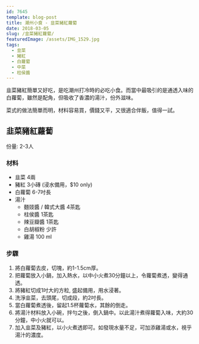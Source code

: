 ```yaml
---
id: 7645
template: blog-post
title: 潮州小食 - 韭菜豬紅蘿蔔
date: 2018-03-05
slug: /韭菜豬紅蘿蔔/
featuredImage: /assets/IMG_1529.jpg
tags:
  - 韭菜
  - 豬紅
  - 白蘿蔔
  - 中菜
  - 柱侯醬
---
```


韭菜豬紅簡單又好吃，是吃潮州打冷時的必吃小食。而當中最吸引的是通透入味的白蘿蔔，雖然是配角，但吸收了香濃的湯汁，份外滋味。

菜式的做法簡單而明，材料容易買，價錢又平，又很適合伴飯，值得一試。

## 韭菜豬紅蘿蔔


份量: 2-3人

### 材料
- 韭菜 4兩 
- 豬紅 3小磚 (浸水備用，$10 only)
- 白蘿蔔 6-7吋長
- 湯汁
  - 麵豉醬 / 韓式大醬 4茶匙
  - 柱侯醬 1茶匙
  - 辣豆瓣醬 1茶匙
  - 白胡椒粉 少許
  - 雞湯 100 ml


### 步驟
1. 將白蘿蔔去皮，切塊，約1-1.5cm厚。
2. 把蘿蔔放入小鍋，加入熱水，以中小火煮30分鐘以上，令蘿蔔煮透，變得通透。
3. 將豬紅切成1吋大的方粒, 盛起備用，用水浸著。
4. 洗淨韭菜，去頭尾，切成段，約2吋長。
5. 當白蘿蔔煮透後，留起1.5杯蘿蔔水，其餘的倒走。
6. 將湯汁材料放入小碗，拌勻之後，倒入鍋中。以此湯汁煮得蘿蔔入味，大約30分鐘，中小火就可以。
7. 加入韭菜及豬紅，以小火煮透即可。如發現水量不足，可加添雞湯或水，視乎湯汁的濃度。